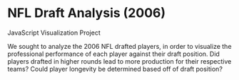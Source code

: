 # NFL Draft Analysis (2006)
JavaScript Visualization Project

We sought to analyze the 2006 NFL drafted players, in order to visualize the professional performance of each player against their draft position. Did players drafted in higher rounds lead to more production for their respective teams? Could player longevity be determined based off of draft position?
